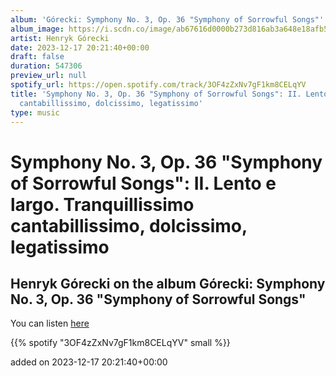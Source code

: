 ```yaml
---
album: 'Górecki: Symphony No. 3, Op. 36 "Symphony of Sorrowful Songs"'
album_image: https://i.scdn.co/image/ab67616d0000b273d816ab3a648e18afb534a5f0
artist: Henryk Górecki
date: 2023-12-17 20:21:40+00:00
draft: false
duration: 547306
preview_url: null
spotify_url: https://open.spotify.com/track/3OF4zZxNv7gF1km8CELqYV
title: 'Symphony No. 3, Op. 36 "Symphony of Sorrowful Songs": II. Lento e largo. Tranquillissimo
  cantabillissimo, dolcissimo, legatissimo'
type: music
---
```



# Symphony No. 3, Op. 36 "Symphony of Sorrowful Songs": II. Lento e largo. Tranquillissimo cantabillissimo, dolcissimo, legatissimo

## Henryk Górecki on the album Górecki: Symphony No. 3, Op. 36 "Symphony of Sorrowful Songs"

You can listen [here](https://open.spotify.com/track/3OF4zZxNv7gF1km8CELqYV)

{{% spotify "3OF4zZxNv7gF1km8CELqYV" small %}}

added on 2023-12-17 20:21:40+00:00
